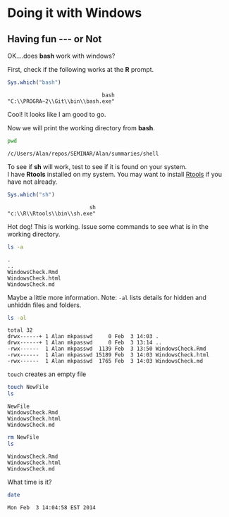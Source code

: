 # Doing it with Windows

## Having fun --- or Not

OK....does **bash** work with windows?

First, check if the following works at the **R** prompt.


```r
Sys.which("bash")
```

```
                              bash 
"C:\\PROGRA~2\\Git\\bin\\bash.exe" 
```


Cool!  It looks like I am good to go.

Now we will print the working directory from **bash**.


```bash
pwd
```

```
/c/Users/Alan/repos/SEMINAR/Alan/summaries/shell
```


To see if **sh** will work, test to see if it is found on your system.  
I have **Rtools** installed on my system.  You may want to install [Rtools](http://cran.r-project.org/bin/windows/Rtools/) if you have not already.


```r
Sys.which("sh")
```

```
                          sh 
"c:\\R\\Rtools\\bin\\sh.exe" 
```


Hot dog!  This is working.  Issue some commands to see what is in the working directory.


```sh
ls -a
```

```
.
..
WindowsCheck.Rmd
WindowsCheck.html
WindowsCheck.md
```


Maybe a little more information. Note: `-al` lists details for hidden and 
unhiddn files and folders.


```sh
ls -al
```

```
total 32
drwx------+ 1 Alan mkpasswd     0 Feb  3 14:03 .
drwx------+ 1 Alan mkpasswd     0 Feb  3 13:14 ..
-rwx------  1 Alan mkpasswd  1139 Feb  3 13:50 WindowsCheck.Rmd
-rwx------  1 Alan mkpasswd 15189 Feb  3 14:03 WindowsCheck.html
-rwx------  1 Alan mkpasswd  1765 Feb  3 14:03 WindowsCheck.md
```

`touch` creates an empty file


```sh
touch NewFile
ls
```

```
NewFile
WindowsCheck.Rmd
WindowsCheck.html
WindowsCheck.md
```


```sh
rm NewFile
ls
```

```
WindowsCheck.Rmd
WindowsCheck.html
WindowsCheck.md
```


What time is it?


```bash
date
```

```
Mon Feb  3 14:04:58 EST 2014
```

